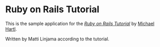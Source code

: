 # Ruby on Rails Tutorial

This is the sample application for
the [*Ruby on Rails Tutorial*](http://railstutorial.org/)
by [Michael Hartl](http://michaelhartl.com/).

Written by Matti Linjama according to the tutorial.